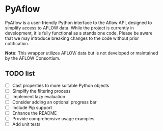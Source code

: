 # PyAflow

PyAflow is a user-friendly Python interface to the Aflow API, designed to simplify access to AFLOW data. While the project is currently in development, it is fully functional as a standalone code. Please be aware that we may introduce breaking changes to the code without prior notification.

**Note:** This wrapper utilizes AFLOW data but is not developed or maintained by the AFLOW Consortium.

## TODO list

- [ ] Cast properties to more suitable Python objects
- [ ] Simplify the filtering process
- [ ] Implement lazy evaluation
- [ ] Consider adding an optional progress bar
- [ ] Include Pip support
- [ ] Enhance the README
- [ ] Provide comprehensive usage examples
- [ ] Add unit tests
